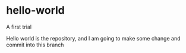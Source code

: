 # hello-world
A first trial


Hello world is the repository, and I am going to make some change and commit into this branch
